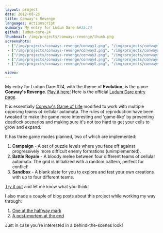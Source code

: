 ```yaml
---
layout: project
date: 2012-08-26
title: Conway's Revenge
languages: Actionscript
summary: My entry for Ludum Dare &#35;24
github: ludum-dare-24
thumbnail: /img/projects/conways-revenge/thumb.png
screenshots: 
 - ["/img/projects/conways-revenge/conway1.png", "/img/projects/conways-revenge/conway1thumb.png", ""]
 - ["/img/projects/conways-revenge/conway2.png", "/img/projects/conways-revenge/conway2thumb.png", ""]
 - ["/img/projects/conways-revenge/conway3.png", "/img/projects/conways-revenge/conway3thumb.png", ""]
 - ["/img/projects/conways-revenge/conway4.png", "/img/projects/conways-revenge/conway4thumb.png", ""]
 - ["/img/projects/conways-revenge/conway5.png", "/img/projects/conways-revenge/conway5thumb.png", ""]

video:
---
```


My entry for Ludum Dare #24, with the theme of **Evolution**, is the game
**Conway's Revenge**. [Play it here!](/projects/conways-revenge/flash/) Here is
the official [Ludum Dare entry page](http://www.ludumdare.com/compo/ludum-dare-24/?action=preview&uid=15084).

It is essentially [Conway's Game of Life](http://en.wikipedia.org/wiki/Conway%27s_Game_of_Life) modified to work with multiple
opposing teams of cellular automata. The rules of reproduction have been tweaked
to make the game more interesting and 'game-like' by preventing deadlock scenarios 
and making sure it's not too hard to get your cells to grow and expand.

It has three game modes planned, two of which are implemented:

 1. **Campaign** - A set of puzzle levels where you
    face off against progressively more difficult enemy formations (unimplemented).
 2. **Battle Royale** - A bloody melee between four different teams of cellular
    automata. The grid is initialized with a random pattern, perfect for
    conflict!
 3. **Sandbox** - A blank slate for you to explore and test your own creations
    with up to four different teams.

[Try it out](/projects/conways-revenge/flash/) and let me know what you think!

I also made a couple of blog posts about this project while working my way through: 

 1. [One at the halfway mark](/blog/2012/08/25/ludum-dare-24-halfway/) 
 2. [A post-mortem at the end](/blog/2012/08/26/ludum-dare-24-finished/)

Just in case you're interested in a behind-the-scenes look!
